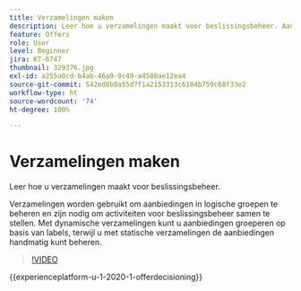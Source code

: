 ```yaml
---
title: Verzamelingen maken
description: Leer hoe u verzamelingen maakt voor beslissingsbeheer. Aan verzamelingen zijn regels verbonden om u te helpen ze alleen aan relevante klanten te tonen.
feature: Offers
role: User
level: Beginner
jira: KT-6747
thumbnail: 329376.jpg
exl-id: a255a0cd-b4ab-46a9-9c49-a4588ae12ea4
source-git-commit: 542ed8b8a55d7f1a2153313c6184b759c68f33e2
workflow-type: ht
source-wordcount: '74'
ht-degree: 100%

---
```


# Verzamelingen maken

Leer hoe u verzamelingen maakt voor beslissingsbeheer.

Verzamelingen worden gebruikt om aanbiedingen in logische groepen te beheren en zijn nodig om activiteiten voor beslissingsbeheer samen te stellen. Met dynamische verzamelingen kunt u aanbiedingen groeperen op basis van labels, terwijl u met statische verzamelingen de aanbiedingen handmatig kunt beheren.

>[!VIDEO](https://video.tv.adobe.com/v/329376?quality=12&learn=on)

{{experienceplatform-u-1-2020-1-offerdecisioning}}